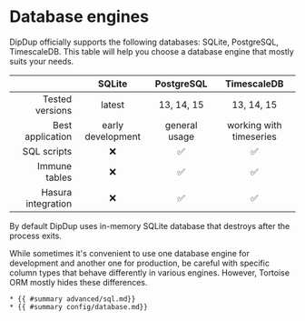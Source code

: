 # Database engines

DipDup officially supports the following databases: SQLite, PostgreSQL, TimescaleDB. This table will help you choose a database engine that mostly suits your needs.

|                    |       SQLite      |   PostgreSQL  |       TimescaleDB       |
| ------------------:|:-----------------:|:-------------:|:-----------------------:|
|    Tested versions |       latest      |   13, 14, 15  |        13, 14, 15       |
|   Best application | early development | general usage | working with timeseries |
|        SQL scripts |         ❌         |       ✅       |            ✅            |
|      Immune tables |         ❌         |       ✅       |            ✅            |
| Hasura integration |         ❌         |       ✅       |            ✅            |

By default DipDup uses in-memory SQLite database that destroys after the process exits.

While sometimes it's convenient to use one database engine for development and another one for production, be careful with specific column types that behave differently in various engines. However, Tortoise ORM mostly hides these differences.

```admonish info title="See Also"
* {{ #summary advanced/sql.md}}
* {{ #summary config/database.md}}
```
